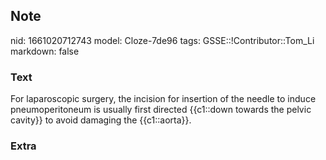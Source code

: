 ## Note
nid: 1661020712743
model: Cloze-7de96
tags: GSSE::!Contributor::Tom_Li
markdown: false

### Text
<div>
  For laparoscopic surgery, the incision for insertion of the
  needle to induce pneumoperitoneum is usually first directed
  {{c1::down towards the pelvic cavity}} to avoid damaging the
  {{c1::aorta}}.
</div>

### Extra

